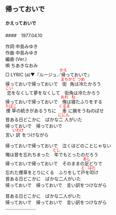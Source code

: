 <style type="text/css">
	ruby{
	    ruby-position: over;
	}
	ruby > rt{font-size: 12px;color:red;}
	p{font:16px;font-size: '楷体'}
</style>
## 帰っておいで
#### かえっておいで
####　1977.04.10

作詞      中島みゆき  
作曲      中島みゆき  
編曲 (Ver.)  
唄        ちあきなおみ  
□ LYRIC (a)▼『ルージュ／<ruby><rb>帰</rb><rp>(</rp><rt>かえ</rt><rp>)</rp></ruby>っておいで』　　
   
帰っておいで帰っておいで　<ruby><rb>街角</rb><rp>(</rp><rt>まちかど</rt><rp>)</rp></ruby>は<ruby><rb>冷</rb><rp>(</rp><rt>つめ</rt><rp>)</rp></ruby>たかろう  
<ruby><rb>恋</rb><rp>(</rp><rt>こい</rt><rp>)</rp></ruby>をなくして夢をなくして　街角は冷たかろう  
帰っておいで帰っておいで　<ruby><rb>俺</rb><rp>(</rp><rt>おれ</rt><rp>)</rp></ruby>は<ruby><rb>寝</rb><rp>(</rp><rt>ね</rt><rp>)</rp></ruby>たふりをする  
<ruby><rb>煙草</rb><rp>(</rp><rt>たばこ</rt><rp>)</rp></ruby>の続きがあるうちに　<ruby><rb>車</rb><rp>(</rp><rt>くるま</rt><rp>)</rp></ruby>に腕を</rb><rp>(</rp><rt>うね</rt><rp>)</rp></ruby>のばせ  
昔ある日どこかに　ばかな<ruby><rb>二人</rb><rp>(</rp><rt>ににん</rt><rp>)</rp></ruby>がいた  
帰っておいで　帰っておいで  
言い<ruby><rb>訳</rb><rp>(</rp><rt>いわけ</rt><rp>)</rp></ruby>をつけながら  
  
帰っておいで帰っておいで　泣くほどのことじゃない  
俺は昔を忘れちまった　<ruby><rb>年</rb><rp>(</rp><rt>とし</rt><rp>)</rp></ruby>でもとったのだろう  
帰っておいで帰っておいで　そのままの<ruby><rb>足</rb><rp>(</rp><rt>あし</rt><rp>)</rp></ruby>どりで  
忘れた煙草をとりにくる　ふりをして<ruby><rb>戸</rb><rp>(</rp><rt>と</rt><rp>)</rp></ruby>を<ruby><rb>叩</rb><rp>(</rp><rt>はた</rt><rp>)</rp></ruby>け  
昔ある日どこかに　ばかな二人がいた  
帰っておいで　帰っておいで　言い訳をつけながら  
  
昔ある日どこかに　ばかな二人がいた  
帰っておいで　帰っておいで　言い訳をつけながら  
……………………  
